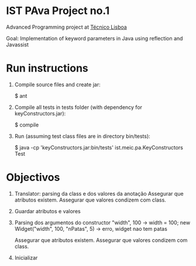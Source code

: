 # IST PAva Project no.1

Advanced Programming project at [Técnico Lisboa](https://tecnico.ulisboa.pt/pt/)

Goal: Implementation of keyword parameters in Java using reflection and Javassist


# Run instructions

1. Compile source files and create jar:

	$ ant

2. Compile all tests in tests folder (with dependency for keyConstructors.jar):

	$ compile

3. Run (assuming test class files are in directory bin/tests):

	$ java -cp 'keyConstructors.jar:bin/tests' ist.meic.pa.KeyConstructors Test


# Objectivos

1. Translator: parsing da class e dos valores da anotação
	Assegurar que atributos existem.
	Assegurar que valores condizem com class.

2. Guardar atributos e valores

3. Parsing dos argumentos do constructor
	"width", 100 -> width = 100;
	new Widget("width", 100, "nPatas", 5) -> erro, widget nao tem patas

	Assegurar que atributos existem.
	Assegurar que valores condizem com class.

4. Inicializar
